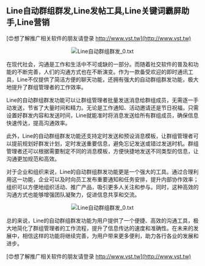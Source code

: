 ## **Line自动群组群发,Line发帖工具,Line关键词霸屏助手,Line营销**

[😍想了解推广相关软件的朋友请登录 http://www.vst.tw](http://www.vst.tw)

 <center><img src="https://vst.tw/MP4/tuiguang/png/1.png" alt="Line自动群组群发_0.txt"></center>

在现代社会，沟通是工作和生活中不可或缺的一部分。而随着社交软件的普及和功能的不断完善，人们的沟通方式也在不断演变。作为一款备受欢迎的即时通讯工具，Line不仅提供了简洁方便的聊天功能，还拥有强大的自动群组群发功能，极大地提升了群组管理者的工作效率。

Line的自动群组群发功能可以让群组管理者批量发送消息给群组成员，无需逐一手动发送，节省了大量时间和精力。无论是工作通知、活动邀请还是节日祝福，只需设置好群发内容和发送时间，Line就能准时将消息发送给所有群组成员，确保信息快速传达，提高沟通效率。

此外，Line的自动群组群发功能还支持定时发送和预设消息模板，让群组管理者可以提前规划好群发计划，定时发送重要信息，避免忘记发送或错过发送时机。群组管理者还可以根据需要制定不同的消息模板，方便快捷地发送不同类型的信息，让沟通更加规范和高效。

对于企业和组织来说，Line的自动群组群发功能更是一个强大的工具。通过合理利用这一功能，企业可以及时向员工发布重要通知和任务安排，提升内部协作效率；组织可以方便地组织活动、推广产品，吸引更多人关注和参与。同时，这种高效的沟通方式也能够增强团队凝聚力，促进信息共享和交流。

 <center><img src="https://vst.tw/MP4/tuiguang/png/8.png" alt="Line自动群组群发_0.txt"></center>

总的来说，Line的自动群组群发功能为用户提供了一个便捷、高效的沟通工具，极大地简化了群组管理者的工作流程，提升了信息传达的速度和准确性。在未来的发展中，相信这样的功能将继续完善，为用户带来更多便利，助力各行各业的发展和进步。

[😍想了解推广相关软件的朋友请登录 http://www.vst.tw](http://www.vst.tw)




